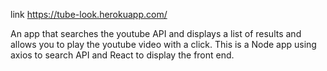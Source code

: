 link https://tube-look.herokuapp.com/

An app that searches the youtube API and displays a list of results and allows you to play the youtube video with a click. This is a Node app using axios to search API and React to display the front end. 
